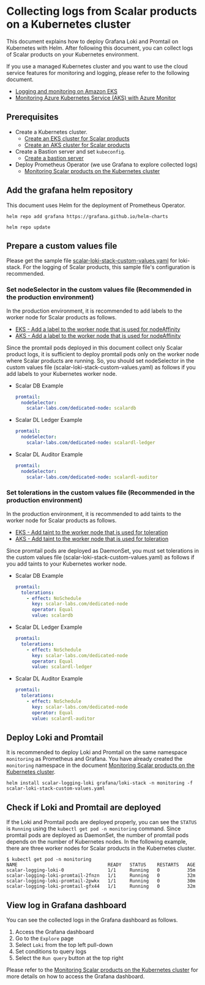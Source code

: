# Collecting logs from Scalar products on a Kubernetes cluster

This document explains how to deploy Grafana Loki and Promtail on Kubernetes with Helm. After following this document, you can collect logs of Scalar products on your Kubernetes environment.

If you use a managed Kubernetes cluster and you want to use the cloud service features for monitoring and logging, please refer to the following document.

* [Logging and monitoring on Amazon EKS](https://docs.aws.amazon.com/prescriptive-guidance/latest/implementing-logging-monitoring-cloudwatch/amazon-eks-logging-monitoring.html)
* [Monitoring Azure Kubernetes Service (AKS) with Azure Monitor](https://learn.microsoft.com/en-us/azure/aks/monitor-aks)

## Prerequisites

* Create a Kubernetes cluster.
    * [Create an EKS cluster for Scalar products](./CreateEKSClusterForScalarProducts.md)
    * [Create an AKS cluster for Scalar products](./CreateAKSClusterForScalarProducts.md)
* Create a Bastion server and set `kubeconfig`.
    * [Create a bastion server](./CreateBastionServer.md)
* Deploy Prometheus Operator (we use Grafana to explore collected logs)
    * [Monitoring Scalar products on the Kubernetes cluster](./K8sMonitorGuide.md)

## Add the grafana helm repository

This document uses Helm for the deployment of Prometheus Operator.

```console
helm repo add grafana https://grafana.github.io/helm-charts
```
```console
helm repo update
```

## Prepare a custom values file

Please get the sample file [scalar-loki-stack-custom-values.yaml](https://github.com/scalar-labs/scalar-kubernetes/blob/master/conf/scalar-loki-stack-custom-values.yaml) for loki-stack. For the logging of Scalar products, this sample file's configuration is recommended.

### Set nodeSelector in the custom values file (Recommended in the production environment)

In the production environment, it is recommended to add labels to the worker node for Scalar products as follows.

* [EKS - Add a label to the worker node that is used for nodeAffinity](https://github.com/scalar-labs/scalar-kubernetes/blob/master/docs/CreateEKSClusterForScalarProducts.md#add-a-label-to-the-worker-node-that-is-used-for-nodeaffinity)
* [AKS - Add a label to the worker node that is used for nodeAffinity](https://github.com/scalar-labs/scalar-kubernetes/blob/master/docs/CreateAKSClusterForScalarProducts.md#add-a-label-to-the-worker-node-that-is-used-for-nodeaffinity)

Since the promtail pods deployed in this document collect only Scalar product logs, it is sufficient to deploy promtail pods only on the worker node where Scalar products are running. So, you should set nodeSelector in the custom values file (scalar-loki-stack-custom-values.yaml) as follows if you add labels to your Kubernetes worker node.

* Scalar DB Example
  ```yaml
  promtail:
    nodeSelector:
      scalar-labs.com/dedicated-node: scalardb
  ```
* Scalar DL Ledger Example
  ```yaml
  promtail:
    nodeSelector:
      scalar-labs.com/dedicated-node: scalardl-ledger
  ```
* Scalar DL Auditor Example
  ```yaml
  promtail:
    nodeSelector:
      scalar-labs.com/dedicated-node: scalardl-auditor
  ```

### Set tolerations in the custom values file (Recommended in the production environment)

In the production environment, it is recommended to add taints to the worker node for Scalar products as follows.

* [EKS - Add taint to the worker node that is used for toleration](https://github.com/scalar-labs/scalar-kubernetes/blob/master/docs/CreateEKSClusterForScalarProducts.md#add-taint-to-the-worker-node-that-is-used-for-toleration)
* [AKS - Add taint to the worker node that is used for toleration](https://github.com/scalar-labs/scalar-kubernetes/blob/master/docs/CreateAKSClusterForScalarProducts.md#add-taint-to-the-worker-node-that-is-used-for-toleration)

Since promtail pods are deployed as DaemonSet, you must set tolerations in the custom values file (scalar-loki-stack-custom-values.yaml) as follows if you add taints to your Kubernetes worker node.

* Scalar DB Example
  ```yaml
  promtail:
    tolerations:
      - effect: NoSchedule
        key: scalar-labs.com/dedicated-node
        operator: Equal
        value: scalardb
  ```
* Scalar DL Ledger Example
  ```yaml
  promtail:
    tolerations:
      - effect: NoSchedule
        key: scalar-labs.com/dedicated-node
        operator: Equal
        value: scalardl-ledger
  ```
* Scalar DL Auditor Example
  ```yaml
  promtail:
    tolerations:
      - effect: NoSchedule
        key: scalar-labs.com/dedicated-node
        operator: Equal
        value: scalardl-auditor
  ```

## Deploy Loki and Promtail

It is recommended to deploy Loki and Promtail on the same namespace `monitoring` as Prometheus and Grafana. You have already created the `monitoring` namespace in the document [Monitoring Scalar products on the Kubernetes cluster](./K8sMonitorGuide.md).

```console
helm install scalar-logging-loki grafana/loki-stack -n monitoring -f scalar-loki-stack-custom-values.yaml
```

## Check if Loki and Promtail are deployed

If the Loki and Promtail pods are deployed properly, you can see the `STATUS` is `Running` using the `kubectl get pod -n monitoring` command. Since promtail pods are deployed as DaemonSet, the number of promtail pods depends on the number of Kubernetes nodes. In the following example, there are three worker nodes for Scalar products in the Kubernetes cluster.

```
$ kubectl get pod -n monitoring
NAME                                 READY   STATUS    RESTARTS   AGE
scalar-logging-loki-0                1/1     Running   0          35m
scalar-logging-loki-promtail-2fnzn   1/1     Running   0          32m
scalar-logging-loki-promtail-2pwkx   1/1     Running   0          30m
scalar-logging-loki-promtail-gfx44   1/1     Running   0          32m
```

## View log in Grafana dashboard

You can see the collected logs in the Grafana dashboard as follows.

1. Access the Grafana dashboard
1. Go to the `Explore` page
1. Select `Loki` from the top left pull-down
1. Set conditions to query logs
1. Select the `Run query` button at the top right

Please refer to the [Monitoring Scalar products on the Kubernetes cluster](./K8sMonitorGuide.md) for more details on how to access the Grafana dashboard.
